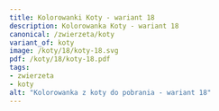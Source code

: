 ```yaml
---
title: Kolorowanki Koty - wariant 18
description: Kolorowanka Koty - wariant 18
canonical: /zwierzeta/koty
variant_of: koty
image: /koty/18/koty-18.svg
pdf: /koty/18/koty-18.pdf
tags:
- zwierzeta
- koty
alt: "Kolorowanka z koty do pobrania - wariant 18"
---
```

